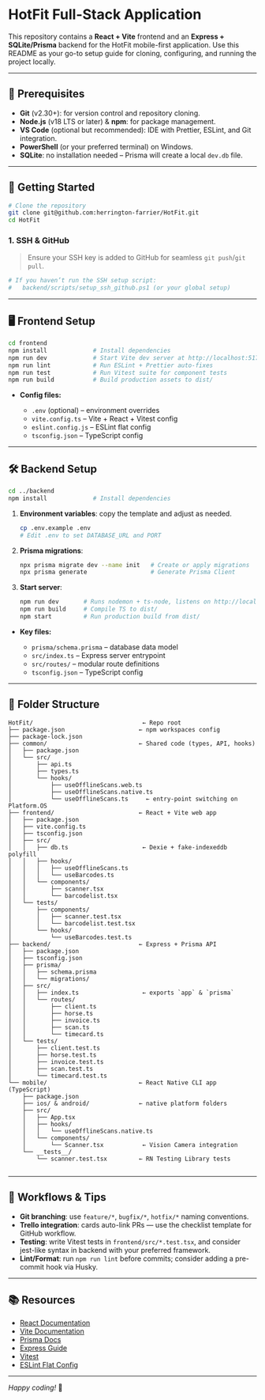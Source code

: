 # HotFit Full-Stack Application

This repository contains a **React + Vite** frontend and an **Express + SQLite/Prisma** backend for the HotFit mobile-first application. Use this README as your go-to setup guide for cloning, configuring, and running the project locally.

---

## 🔑 Prerequisites

* **Git** (v2.30+): for version control and repository cloning.
* **Node.js** (v18 LTS or later) & **npm**: for package management.
* **VS Code** (optional but recommended): IDE with Prettier, ESLint, and Git integration.
* **PowerShell** (or your preferred terminal) on Windows.
* **SQLite**: no installation needed – Prisma will create a local `dev.db` file.

---

## 🚀 Getting Started

```bash
# Clone the repository
git clone git@github.com:herrington-farrier/HotFit.git
cd HotFit
```

### 1. SSH & GitHub

> Ensure your SSH key is added to GitHub for seamless `git push`/`git pull`.

```bash
# If you haven’t run the SSH setup script:
#   backend/scripts/setup_ssh_github.ps1 (or your global setup)
```

---

## 🖥️ Frontend Setup

```bash
cd frontend
npm install             # Install dependencies
npm run dev             # Start Vite dev server at http://localhost:5173
npm run lint            # Run ESLint + Prettier auto-fixes
npm run test            # Run Vitest suite for component tests
npm run build           # Build production assets to dist/
```

* **Config files:**

  * `.env` (optional) – environment overrides
  * `vite.config.ts` – Vite + React + Vitest config
  * `eslint.config.js` – ESLint flat config
  * `tsconfig.json` – TypeScript config

---

## 🛠️ Backend Setup

```bash
cd ../backend
npm install             # Install dependencies
```

1. **Environment variables**: copy the template and adjust as needed.

   ```bash
   cp .env.example .env
   # Edit .env to set DATABASE_URL and PORT
   ```

2. **Prisma migrations**:

   ```bash
   npx prisma migrate dev --name init   # Create or apply migrations
   npx prisma generate                  # Generate Prisma Client
   ```

3. **Start server**:

   ```bash
   npm run dev       # Runs nodemon + ts-node, listens on http://localhost:4000
   npm run build     # Compile TS to dist/
   npm start         # Run production build from dist/
   ```

* **Key files:**

  * `prisma/schema.prisma` – database data model
  * `src/index.ts` – Express server entrypoint
  * `src/routes/` – modular route definitions
  * `tsconfig.json` – TypeScript config

---

## 📂 Folder Structure

```
HotFit/                               ← Repo root
├── package.json                     ← npm workspaces config
├── package-lock.json
├── common/                          ← Shared code (types, API, hooks)
│   ├── package.json
│   └── src/
│       ├── api.ts
│       ├── types.ts
│       └── hooks/
│           ├── useOfflineScans.web.ts
│           ├── useOfflineScans.native.ts
│           └── useOfflineScans.ts     ← entry-point switching on Platform.OS
├── frontend/                        ← React + Vite web app
│   ├── package.json
│   ├── vite.config.ts
│   ├── tsconfig.json
│   ├── src/
│   │   ├── db.ts                     ← Dexie + fake-indexeddb polyfill
│   │   ├── hooks/
│   │   │   ├── useOfflineScans.ts
│   │   │   └── useBarcodes.ts
│   │   └── components/
│   │       ├── scanner.tsx
│   │       └── barcodelist.tsx
│   └── tests/
│       ├── components/
│       │   ├── scanner.test.tsx
│       │   └── barcodelist.test.tsx
│       └── hooks/
│           └── useBarcodes.test.ts
├── backend/                         ← Express + Prisma API
│   ├── package.json
│   ├── tsconfig.json
│   ├── prisma/
│   │   ├── schema.prisma
│   │   └── migrations/
│   ├── src/
│   │   ├── index.ts                  ← exports `app` & `prisma`
│   │   └── routes/
│   │       ├── client.ts
│   │       ├── horse.ts
│   │       ├── invoice.ts
│   │       ├── scan.ts
│   │       └── timecard.ts
│   └── tests/
│       ├── client.test.ts
│       ├── horse.test.ts
│       ├── invoice.test.ts
│       ├── scan.test.ts
│       └── timecard.test.ts
└── mobile/                          ← React Native CLI app (TypeScript)
    ├── package.json
    ├── ios/ & android/              ← native platform folders
    ├── src/
    │   ├── App.tsx
    │   ├── hooks/
    │   │   └── useOfflineScans.native.ts
    │   └── components/
    │       └── Scanner.tsx           ← Vision Camera integration
    └── __tests__/
        └── scanner.test.tsx         ← RN Testing Library tests


```

---

## 🎯 Workflows & Tips

* **Git branching**: use `feature/*`, `bugfix/*`, `hotfix/*` naming conventions.
* **Trello integration**: cards auto-link PRs — use the checklist template for GitHub workflow.
* **Testing**: write Vitest tests in `frontend/src/*.test.tsx`, and consider jest-like syntax in backend with your preferred framework.
* **Lint/Format**: run `npm run lint` before commits; consider adding a pre-commit hook via Husky.

---

## 📚 Resources

* [React Documentation](https://reactjs.org)
* [Vite Documentation](https://vitejs.dev)
* [Prisma Docs](https://www.prisma.io/docs)
* [Express Guide](https://expressjs.com/en/starter/installing.html)
* [Vitest](https://vitest.dev)
* [ESLint Flat Config](https://eslint.org/docs/latest/use/configure/configuration-files)

---

*Happy coding!* 🎉
